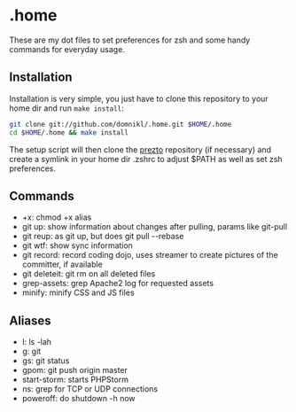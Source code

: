 # .home

These are my dot files to set preferences for zsh and some handy commands for everyday usage.

## Installation

Installation is very simple, you just have to clone this repository to your home dir and run `make install`:

```bash
git clone git://github.com/domnikl/.home.git $HOME/.home
cd $HOME/.home && make install
```

The setup script will then clone the [prezto](https://github.com/sorin-ionescu/prezto) repository (if necessary) and create a symlink in your home dir .zshrc to adjust $PATH as well as set zsh preferences.

## Commands

* +x: chmod +x alias
* git up: show information about changes after pulling, params like git-pull
* git reup: as git up, but does git pull --rebase
* git wtf: show sync information
* git record: record coding dojo, uses streamer to create pictures of the committer, if available
* git deleteit: git rm on all deleted files
* grep-assets: grep Apache2 log for requested assets
* minify: minify CSS and JS files

## Aliases

* l: ls -lah
* g: git
* gs: git status
* gpom: git push origin master
* start-storm: starts PHPStorm
* ns: grep for TCP or UDP connections
* poweroff: do shutdown -h now
